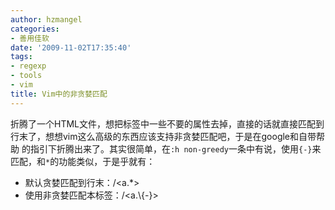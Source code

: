 ```yaml
---
author: hzmangel
categories:
- 善用佳软
date: '2009-11-02T17:35:40'
tags:
- regexp
- tools
- vim
title: Vim中的非贪婪匹配
---
```

折腾了一个HTML文件，想把标签中一些不要的属性去掉，直接的话就直接匹配到行末了，想想vim这么高级的东西应该支持非贪婪匹配吧，于是在google和自带帮助
的指引下折腾出来了。其实很简单，在`:h non-greedy`一条中有说，使用`{-}`来匹配，和`*`的功能类似，于是乎就有：

  * 默认贪婪匹配到行末：/&lt;a.*&gt;
  * 使用非贪婪匹配本标签：/&lt;a.\\{-}&gt;